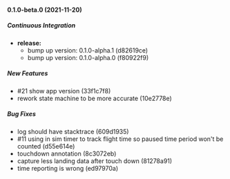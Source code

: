 #### 0.1.0-beta.0 (2021-11-20)

##### Continuous Integration

* **release:**
  *  bump up version: 0.1.0-alpha.1 (d82619ce)
  *  bump up version: 0.1.0-alpha.0 (f80922f9)

##### New Features

*  #21 show app version (33f1c7f8)
*  rework state machine to be more accurate (10e2778e)

##### Bug Fixes

*  log should have stacktrace (609d1935)
*  #11 using in sim timer to track flight time so paused time period won't be counted (d55e614e)
*  touchdown annotation (8c3072eb)
*  capture less landing data after touch down (81278a91)
*  time reporting is wrong (ed97970a)


